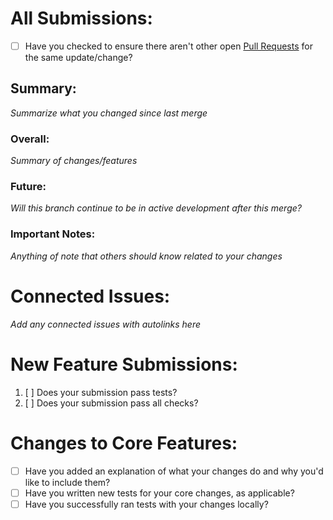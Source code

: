 # All Submissions:

* [ ] Have you checked to ensure there aren't other open [Pull Requests](../../../pulls) for the same update/change?
<!--I'll add more checkboxes when they come up -->

## Summary:
*Summarize what you changed since last merge*
### Overall:
*Summary of changes/features*

### Future:
*Will this branch continue to be in active development after this merge?*

### Important Notes:
*Anything of note that others should know related to your changes*

# Connected Issues:
*Add any connected issues with autolinks here*

# New Feature Submissions:

1. [ ] Does your submission pass tests?
2. [ ] Does your submission pass all checks?

# Changes to Core Features:

* [ ] Have you added an explanation of what your changes do and why you'd like to include them?
* [ ] Have you written new tests for your core changes, as applicable?
* [ ] Have you successfully ran tests with your changes locally?